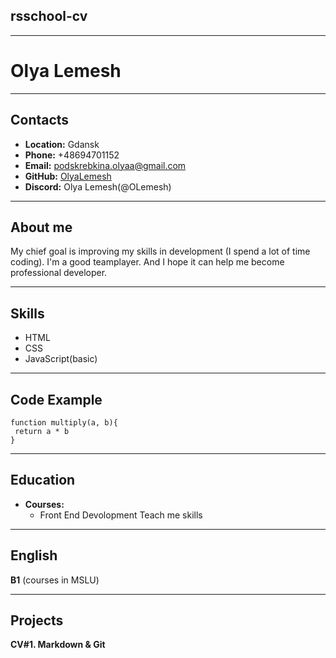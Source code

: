 ## rsschool-cv
***********

# Olya Lemesh
***********

## Contacts
* __Location:__ Gdansk
* __Phone:__ +48694701152
* __Email:__ podskrebkina.olyaa@gmail.com
* __GitHub:__ [OlyaLemesh](https://github.com/OLemesh)
* __Discord:__ Olya Lemesh(@OLemesh)
***********

## About me

My chief goal is improving my skills in development (I spend a lot of time coding). I'm a good teamplayer. And I hope it can help me become professional developer.
***********

## Skills
* HTML
* CSS
* JavaScript(basic)
***********

## Code Example
```
function multiply(a, b){
 return a * b
}
```
***********

## Education 
* __Courses:__
    + Front End Devolopment Teach me skills
***********

## English
__В1__ (courses in MSLU)
***********

## Projects
__CV#1. Markdown & Git__ 